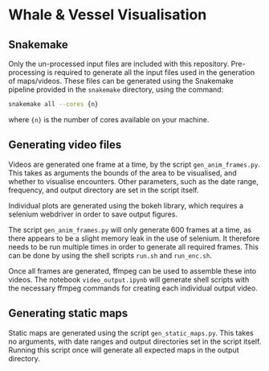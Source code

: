 # Whale & Vessel Visualisation

## Snakemake
Only the un-processed input files are included with this repository. Pre-processing is required to generate all the input files used in the generation of maps/videos.
These files can be generated using the Snakemake pipeline provided in the `snakemake` directory, using the command:
```bash
snakemake all --cores {n}
```
where `{n}` is the number of cores available on your machine.

## Generating video files
Videos are generated one frame at a time, by the script `gen_anim_frames.py`. This takes as arguments the bounds of the area to be visualised, and whether to visualise encounters.
Other parameters, such as the date range, frequency, and output directory are set in the script itself.

Individual plots are generated using the bokeh library, which requires a selenium webdriver in order to save output figures.

The script `gen_anim_frames.py` will only generate 600 frames at a time, as there appears to be a slight memory leak in the use of selenium. It therefore needs to be run multiple times in order to generate all required frames. This can be done by using the shell scripts `run.sh` and `run_enc.sh`.

Once all frames are generated, ffmpeg can be used to assemble these into videos. The notebook `video_output.ipynb` will generate shell scripts with the necessary ffmpeg commands for creating each individual output video.

## Generating static maps
Static maps are generated using the script `gen_static_maps.py`. This takes no arguments, with date ranges and output directories set in the script itself. Running this script once will generate all expected maps in the output directory.